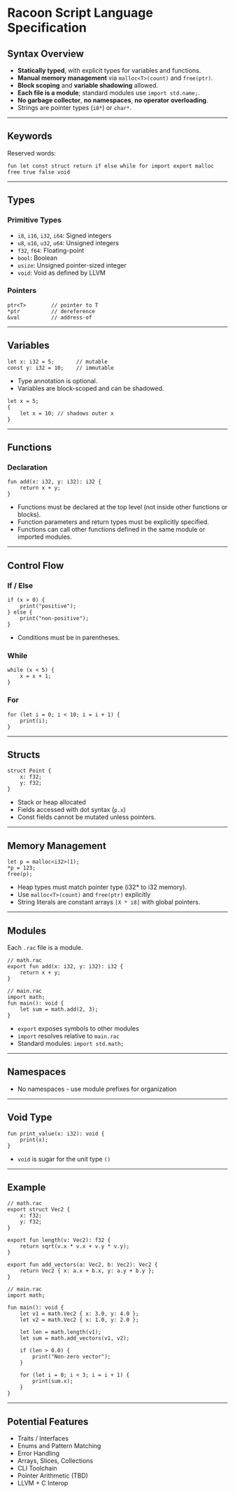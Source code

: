 # Racoon Script Language Specification

## Syntax Overview

* **Statically typed**, with explicit types for variables and functions.
* **Manual memory management** via `malloc<T>(count)` and `free(ptr)`.
* **Block scoping** and **variable shadowing** allowed.
* **Each file is a module**; standard modules use `import std.name;`.
* **No garbage collector**, **no namespaces**, **no operator overloading**.
* Strings are pointer types (`i8*`) or `char*`.

---

## Keywords

Reserved words:

```
fun let const struct return if else while for import export malloc free true false void
```

---

## Types

### Primitive Types

* `i8`, `i16`, `i32`, `i64`: Signed integers
* `u8`, `u16`, `u32`, `u64`: Unsigned integers
* `f32`, `f64`: Floating-point
* `bool`: Boolean
* `usize`: Unsigned pointer-sized integer
* `void`: Void as defined by LLVM

### Pointers

```racoon
ptr<T>        // pointer to T
*ptr          // dereference
&val          // address-of
```

---

## Variables

```racoon
let x: i32 = 5;       // mutable
const y: i32 = 10;    // immutable
```

* Type annotation is optional.
* Variables are block-scoped and can be shadowed.

```racoon
let x = 5;
{
    let x = 10; // shadows outer x
}
```

---

## Functions

### Declaration

```racoon
fun add(x: i32, y: i32): i32 {
    return x + y;
}
```

* Functions must be declared at the top level (not inside other functions or blocks).
* Function parameters and return types must be explicitly specified.
* Functions can call other functions defined in the same module or imported modules.

---

## Control Flow

### If / Else

```racoon
if (x > 0) {
    print("positive");
} else {
    print("non-positive");
}
```

* Conditions must be in parentheses.

### While

```racoon
while (x < 5) {
    x = x + 1;
}
```

### For

```racoon
for (let i = 0; i < 10; i = i + 1) {
    print(i);
}
```

---

## Structs

```racoon
struct Point {
    x: f32;
    y: f32;
}
```

* Stack or heap allocated
* Fields accessed with dot syntax (`p.x`)
* Const fields cannot be mutated unless pointers.

---

## Memory Management

```racoon
let p = malloc<i32>(1);
*p = 123;
free(p);
```

* Heap types must match pointer type (i32* to i32 memory).
* Use `malloc<T>(count)` and `free(ptr)` explicitly
* String literals are constant arrays `[X * i8]` with global pointers.

---

## Modules

Each `.rac` file is a module.

```racoon
// math.rac
export fun add(x: i32, y: i32): i32 {
    return x + y;
}

// main.rac
import math;
fun main(): void {
    let sum = math.add(2, 3);
}
```

* `export` exposes symbols to other modules
* `import` resolves relative to `main.rac`
* Standard modules: `import std.math;`

---

## Namespaces

* No namespaces - use module prefixes for organization

---

## Void Type

```racoon
fun print_value(x: i32): void {
    print(x);
}
```

* `void` is sugar for the unit type `()`

---

## Example

```racoon
// math.rac
export struct Vec2 {
    x: f32;
    y: f32;
}

export fun length(v: Vec2): f32 {
    return sqrt(v.x * v.x + v.y * v.y);
}

export fun add_vectors(a: Vec2, b: Vec2): Vec2 {
    return Vec2 { x: a.x + b.x, y: a.y + b.y };
}
```

```racoon
// main.rac
import math;

fun main(): void {
    let v1 = math.Vec2 { x: 3.0, y: 4.0 };
    let v2 = math.Vec2 { x: 1.0, y: 2.0 };
    
    let len = math.length(v1);
    let sum = math.add_vectors(v1, v2);

    if (len > 0.0) {
        print("Non-zero vector");
    }

    for (let i = 0; i < 3; i = i + 1) {
        print(sum.x);
    }
}
```

---

## Potential Features

* Traits / Interfaces
* Enums and Pattern Matching
* Error Handling
* Arrays, Slices, Collections
* CLI Toolchain
* Pointer Arithmetic (TBD)
* LLVM + C Interop
